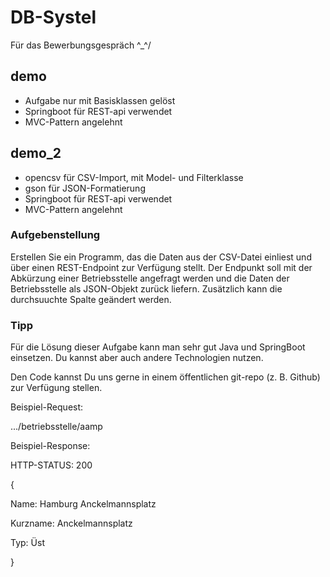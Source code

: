 # DB-Systel
Für das Bewerbungsgespräch \^_^/

## demo
- Aufgabe nur mit Basisklassen gelöst
- Springboot für REST-api verwendet
- MVC-Pattern angelehnt

## demo_2
- opencsv für CSV-Import, mit Model- und Filterklasse 
- gson für JSON-Formatierung
- Springboot für REST-api verwendet
- MVC-Pattern angelehnt

### Aufgebenstellung

Erstellen Sie ein Programm, das die Daten aus der CSV-Datei einliest und über einen REST-Endpoint zur Verfügung stellt. Der Endpunkt soll mit der Abkürzung einer Betriebsstelle angefragt werden und die Daten der Betriebsstelle als JSON-Objekt zurück liefern.
Zusätzlich kann die durchsuuchte Spalte geändert werden.

### Tipp

Für die Lösung dieser Aufgabe kann man sehr gut Java und SpringBoot einsetzen. Du kannst aber auch andere Technologien nutzen.

Den Code kannst Du uns gerne in einem öffentlichen git-repo (z. B. Github) zur Verfügung stellen.

Beispiel-Request:

.../betriebsstelle/aamp

Beispiel-Response:

HTTP-STATUS: 200

{

  Name: Hamburg Anckelmannsplatz      

  Kurzname: Anckelmannsplatz  

  Typ: Üst

}
